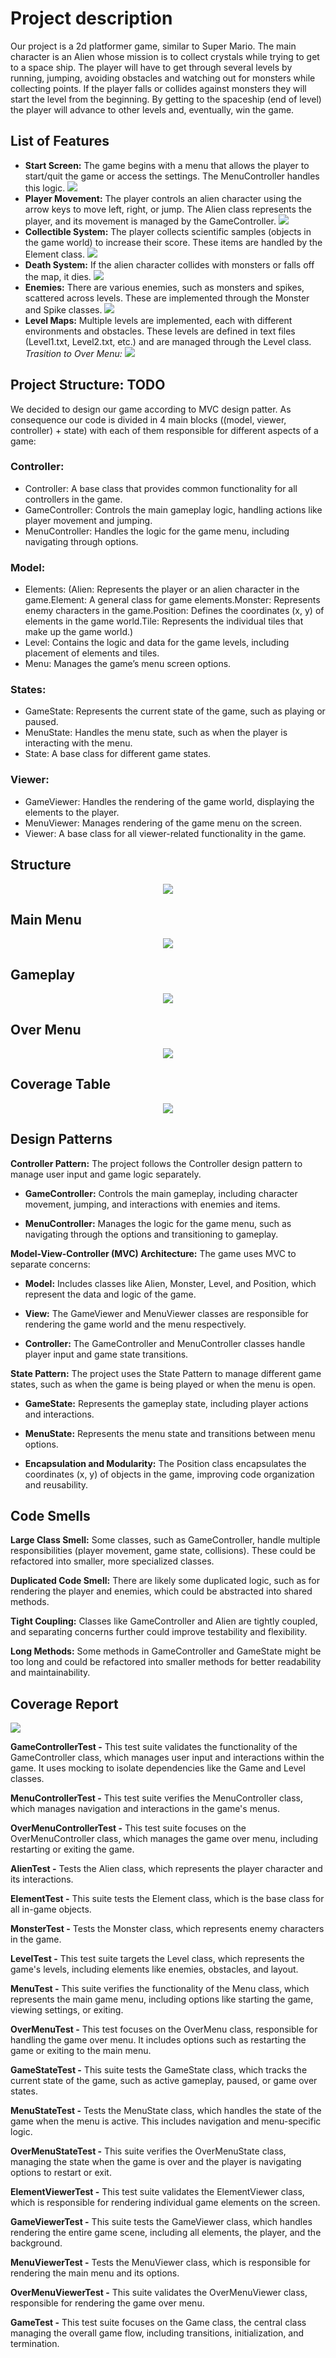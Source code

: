 # Project description
Our project is a 2d platformer game, similar to Super Mario. The main character is an Alien whose mission is to collect crystals while trying to get to a space ship. The player will have to get through several levels by running, jumping, avoiding obstacles and watching out for monsters while collecting points. If the player falls or collides against monsters they will start the level from the beginning. By getting to the spaceship (end of level) the player will advance to other levels and, eventually, win the game.

## List of Features
* **Start Screen:** The game begins with a menu that allows the player to start/quit the game or access the settings. The MenuController handles this logic.
  <img src="docs/images/Alien_MainMenu.gif"/>
* **Player Movement:** The player controls an alien character using the arrow keys to move left, right, or jump. The Alien class represents the player, and its movement is managed by the GameController.
  <img src="docs/images/Alien_PlayerMovement.gif"/>
* **Collectible System:** The player collects scientific samples (objects in the game world) to increase their score. These items are handled by the Element class.
  <img src="docs/images/Alien_CollectibleSystem.gif"/>
* **Death System:** If the alien character collides with monsters or falls off the map, it dies.
  <img src="docs/images/Alien_DeathSystem.gif"/>
* **Enemies:** There are various enemies, such as monsters and spikes, scattered across levels. These are implemented through the Monster and Spike classes.
  <img src="docs/images/Alien_Enemies.gif"/>
* **Level Maps:** Multiple levels are implemented, each with different environments and obstacles. These levels are defined in text files (Level1.txt, Level2.txt, etc.) and are managed through the Level class. _Trasition to Over Menu:_
  <img src="docs/images/Alien_Overmenu.gif"/>

## Project Structure: TODO
We decided to design our game according to MVC design patter. As consequence our code is divided in 4 main blocks ((model, viewer, controller) + state) with each of them responsible for different aspects of a game: 

### Controller:
* Controller: A base class that provides common functionality for all controllers in the game.
* GameController: Controls the main gameplay logic, handling actions like player movement and jumping.
* MenuController: Handles the logic for the game menu, including navigating through options.
### Model:
* Elements: (Alien: Represents the player or an alien character in the game.Element: A general class for game elements.Monster: Represents enemy characters in the game.Position: Defines the coordinates (x, y) of elements in the game world.Tile: Represents the individual tiles that make up the game world.)
* Level: Contains the logic and data for the game levels, including placement of elements and tiles.
* Menu: Manages the game’s menu screen options.
### States:
* GameState: Represents the current state of the game, such as playing or paused.
* MenuState: Handles the menu state, such as when the player is interacting with the menu.
* State: A base class for different game states.
### Viewer:
* GameViewer: Handles the rendering of the game world, displaying the elements to the player.
* MenuViewer: Manages rendering of the game menu on the screen.
* Viewer: A base class for all viewer-related functionality in the game.

## Structure
<p align="center">
  <img src="docs/images/AlienWalkUML.png"/>
</p>

## Main Menu
<p align="center">
  <img src="docs/images/Menu.png"/>
</p>

## Gameplay
<p align="center">
  <img src="docs/images/Gameplay.png"/>
</p>

## Over Menu
<p align="center">
  <img src="docs/images/OverMenuwithscore.png"/>
</p>

## Coverage Table
<p align="center">
  <img src="docs/images/CoverageTable.png"/>
</p>

## Design Patterns
**Controller Pattern:** The project follows the Controller design pattern to manage user input and game logic separately.

* **GameController:** Controls the main gameplay, including character movement, jumping, and interactions with enemies and items.
    
* **MenuController:** Manages the logic for the game menu, such as navigating through the options and transitioning to gameplay.

**Model-View-Controller (MVC) Architecture:** The game uses MVC to separate concerns:

* **Model:** Includes classes like Alien, Monster, Level, and Position, which represent the data and logic of the game.
    
* **View:** The GameViewer and MenuViewer classes are responsible for rendering the game world and the menu respectively.
    
* **Controller:** The GameController and MenuController classes handle player input and game state transitions.

**State Pattern:** The project uses the State Pattern to manage different game states, such as when the game is being played or when the menu is open.

* **GameState:** Represents the gameplay state, including player actions and interactions.
    
* **MenuState:** Represents the menu state and transitions between menu options.
    
* **Encapsulation and Modularity:** The Position class encapsulates the coordinates (x, y) of objects in the game, improving code organization and reusability.

## Code Smells
**Large Class Smell:** Some classes, such as GameController, handle multiple responsibilities (player movement, game state, collisions). These could be refactored into smaller, more specialized classes.

**Duplicated Code Smell:** There are likely some duplicated logic, such as for rendering the player and enemies, which could be abstracted into shared methods.

**Tight Coupling:** Classes like GameController and Alien are tightly coupled, and separating concerns further could improve testability and flexibility.

**Long Methods:** Some methods in GameController and GameState might be too long and could be refactored into smaller methods for better readability and maintainability.

## Coverage Report

<img src="docs/images/CoverageReport.png"/>

**GameControllerTest -** This test suite validates the functionality of the GameController class, which manages user input and interactions within the game. It uses mocking to isolate dependencies like the Game and Level classes.

**MenuControllerTest -** This test suite verifies the MenuController class, which manages navigation and interactions in the game's menus.

**OverMenuControllerTest -** This test suite focuses on the OverMenuController class, which manages the game over menu, including restarting or exiting the game.

**AlienTest -** Tests the Alien class, which represents the player character and its interactions.

**ElementTest -** This suite tests the Element class, which is the base class for all in-game objects.

**MonsterTest -** Tests the Monster class, which represents enemy characters in the game.

**LevelTest -** This test suite targets the Level class, which represents the game's levels, including elements like enemies, obstacles, and layout.

**MenuTest -** This suite verifies the functionality of the Menu class, which represents the main game menu, including options like starting the game, viewing settings, or exiting.

**OverMenuTest -** This test focuses on the OverMenu class, responsible for handling the game over menu. It includes options such as restarting the game or exiting to the main menu.

**GameStateTest -** This suite tests the GameState class, which tracks the current state of the game, such as active gameplay, paused, or game over states.

**MenuStateTest -** Tests the MenuState class, which handles the state of the game when the menu is active. This includes navigation and menu-specific logic.

**OverMenuStateTest -** This suite verifies the OverMenuState class, managing the state when the game is over and the player is navigating options to restart or exit.

**ElementViewerTest -** This test suite validates the ElementViewer class, which is responsible for rendering individual game elements on the screen.

**GameViewerTest -** This suite tests the GameViewer class, which handles rendering the entire game scene, including all elements, the player, and the background.

**MenuViewerTest -** Tests the MenuViewer class, which is responsible for rendering the main menu and its options.

**OverMenuViewerTest -** This suite validates the OverMenuViewer class, responsible for rendering the game over menu.

**GameTest -** This test suite focuses on the Game class, the central class managing the overall game flow, including transitions, initialization, and termination.
